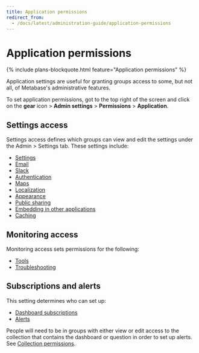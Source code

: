 ```yaml
---
title: Application permissions
redirect_from:
  - /docs/latest/administration-guide/application-permissions
---
```


# Application permissions

{% include plans-blockquote.html feature="Application permissions" %}

Application settings are useful for granting groups access to some, but not all, of Metabase's administrative features.

To set application permissions, got to the top right of the screen and click on the **gear** icon > **Admin settings** > **Permissions** > **Application**.

## Settings access

Settings access defines which groups can view and edit the settings under the Admin > Settings tab. These settings include:

- [Settings](../../configuring-metabase/settings.md)
- [Email](../../configuring-metabase/email.md)
- [Slack](../../configuring-metabase/slack.md)
- [Authentication](../../people-and-groups/start.md)
- [Maps](../../configuring-metabase/custom-maps.md)
- [Localization](../../configuring-metabase/localization.md)
- [Appearance](../../configuring-metabase/appearance.md)
- [Public sharing](../../questions/sharing/public-links.md)
- [Embedding in other applications](../../embedding/start.md)
- [Caching](../../configuring-metabase/caching.md)

## Monitoring access

Monitoring access sets permissions for the following:

- [Tools](../../usage-and-performance-tools/tools.md)
- [Troubleshooting](../../troubleshooting-guide/index.md)

## Subscriptions and alerts

This setting determines who can set up:

- [Dashboard subscriptions](../../dashboards/subscriptions.md)
- [Alerts](../../questions/sharing/alerts.md)

People will need to be in groups with either view or edit access to the collection that contains the dashboard or question in order to set up alerts. See [Collection permissions](../../permissions/collections.md).

